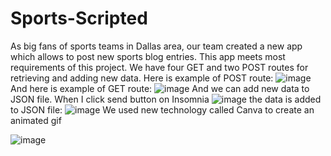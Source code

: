 # Sports-Scripted
As big fans of sports teams in Dallas area, our team created a new app which allows to post new sports blog entries. This app meets most requirements of this project. We have four GET and two POST routes for retrieving and adding new data. Here is example of POST route: 
![image](https://user-images.githubusercontent.com/88174852/142712137-baf21a1f-c0cb-4d08-844d-d0c8e83e830a.png)
And here is example of GET route: 
![image](https://user-images.githubusercontent.com/88174852/142712176-2c1f4bbe-3a4e-4346-9d4b-a2f6ccd1d364.png)
And we can add new data to JSON file. When I click send button on Insomnia
![image](https://user-images.githubusercontent.com/88174852/142713081-ed92680d-72e4-42f6-bc69-0de3f5533222.png)
the data is added to JSON file:
![image](https://user-images.githubusercontent.com/88174852/142713099-3b74a61a-8fd3-4f55-b1bd-9f062fadcc50.png)
We used new technology called Canva to create an animated gif

![image](https://user-images.githubusercontent.com/88174852/142715520-d077b2bb-ff80-469f-aefa-d13c08da7068.png)
